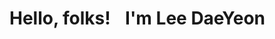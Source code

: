  
 # Hello, folks! <img src="https://raw.githubusercontent.com/MartinHeinz/MartinHeinz/master/wave.gif" width="10px"> I'm Lee DaeYeon
 
 
<!--
**gitdylee/gitdylee** is a ✨ _special_ ✨ repository because its `README.md` (this file) appears on your GitHub profile.


Here are some ideas to get you started:

- 🔭 I’m currently working on ...
- 🌱 I’m currently learning ...
- 👯 I’m looking to collaborate on ...
- 🤔 I’m looking for help with ...
- 💬 Ask me about ...
- 📫 How to reach me: ...
- 😄 Pronouns: ...
- ⚡ Fun fact: ...
-->

